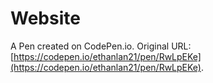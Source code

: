 # Website

A Pen created on CodePen.io. Original URL: [https://codepen.io/ethanlan21/pen/RwLpEKe](https://codepen.io/ethanlan21/pen/RwLpEKe).

